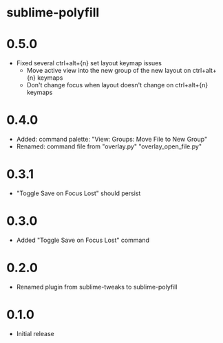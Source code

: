 # sublime-polyfill

# 0.5.0

* Fixed several ctrl+alt+{n} set layout keymap issues
  - Move active view into the new group of the new layout on ctrl+alt+{n} keymaps
  - Don't change focus when layout doesn't change on ctrl+alt+{n} keymaps

# 0.4.0

* Added: command palette: "View: Groups: Move File to New Group"
* Renamed: command file from "overlay.py" "overlay_open_file.py"

# 0.3.1

* "Toggle Save on Focus Lost" should persist

# 0.3.0

* Added "Toggle Save on Focus Lost" command

# 0.2.0

* Renamed plugin from sublime-tweaks to sublime-polyfill

# 0.1.0

* Initial release
